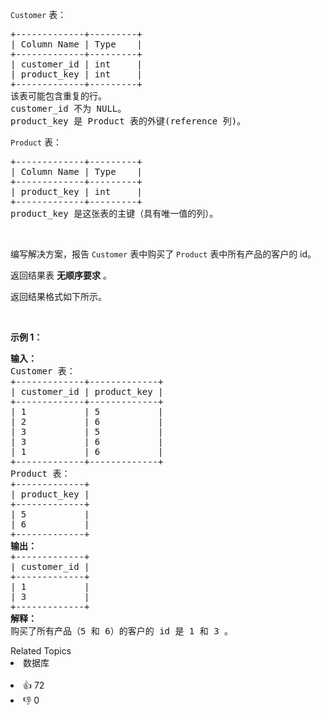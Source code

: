 <p><code>Customer</code>&nbsp;表：</p>

<pre>
+-------------+---------+
| Column Name | Type    |
+-------------+---------+
| customer_id | int     |
| product_key | int     |
+-------------+---------+
该表可能包含重复的行。
customer_id 不为 NULL。
product_key 是 Product 表的外键(reference 列)。
</pre>

<p><code>Product</code>&nbsp;表：</p>

<pre>
+-------------+---------+
| Column Name | Type    |
+-------------+---------+
| product_key | int     |
+-------------+---------+
product_key 是这张表的主键（具有唯一值的列）。
</pre>

<p>&nbsp;</p>

<p>编写解决方案，报告&nbsp;<code>Customer</code> 表中购买了 <code>Product</code> 表中所有产品的客户的 id。</p>

<p>返回结果表 <strong>无顺序要求</strong> 。</p>

<p>返回结果格式如下所示。</p>

<p>&nbsp;</p>

<p><strong>示例 1：</strong></p>

<pre>
<strong>输入：</strong>
Customer 表：
+-------------+-------------+
| customer_id | product_key |
+-------------+-------------+
| 1           | 5           |
| 2           | 6           |
| 3           | 5           |
| 3           | 6           |
| 1           | 6           |
+-------------+-------------+
Product 表：
+-------------+
| product_key |
+-------------+
| 5           |
| 6           |
+-------------+
<strong>输出：</strong>
+-------------+
| customer_id |
+-------------+
| 1           |
| 3           |
+-------------+
<strong>解释：</strong>
购买了所有产品（5 和 6）的客户的 id 是 1 和 3 。
</pre>

<div><div>Related Topics</div><div><li>数据库</li></div></div><br><div><li>👍 72</li><li>👎 0</li></div>